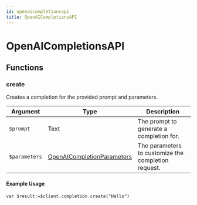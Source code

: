 ```yaml
---
id: openaicompletionsapi
title: OpenAICompletionsAPI
---
```


# OpenAICompletionsAPI

## Functions

### create

Creates a completion for the provided prompt and parameters.

| Argument   | Type                                  | Description                                      |
|------------|---------------------------------------|--------------------------------------------------|
| `$prompt`    | Text                                  | The prompt to generate a completion for.         |
| `$parameters` | [OpenAICompletionParameters](OpenAICompletionParameters.md)        | The parameters to customize the completion request. |

#### Example Usage

```4d
var $result:=$client.completion.create("Hello")
```